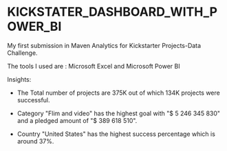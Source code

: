 # KICKSTATER_DASHBOARD_WITH_POWER_BI

My first submission in Maven Analytics for Kickstarter Projects-Data Challenge.

The tools I used are : Microsoft Excel and Microsoft Power BI

Insights:

 - The Total number of projects are 375K out of which 134K projects were successful.

 - Category "Flim and video" has the highest goal with "$ 5 246 345 830" and a pledged amount of "$ 389 618 510".

 - Country "United States" has the highest success percentage which is around 37%.

